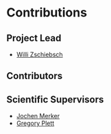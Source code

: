 # Contributions

## Project Lead

*   [Willi Zschiebsch](https://github.com/willi-z)

## Contributors


## Scientific Supervisors

*   [Jochen Merker](https://www.researchgate.net/profile/Jochen-Merker)
*   [Gregory Plett](http://mocha-java.uccs.edu/)
